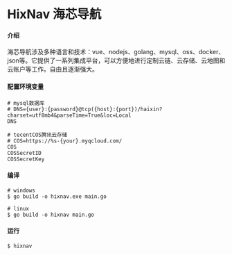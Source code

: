 # HixNav 海芯导航
 
#### 介绍 
海芯导航涉及多种语言和技术：vue、nodejs、golang、mysql、oss、docker、json等。它提供了一系列集成平台，可以方便地进行定制云链、云存储、云地图和云账户等工作。自由且逐渐强大。

#### 配置环境变量

```shell
# mysql数据库
# DNS={user}:{password}@tcp({host}:{port})/haixin?charset=utf8mb4&parseTime=True&loc=Local
DNS

# tecentCOS腾讯云存储
# COS=https://%s-{your}.myqcloud.com/
COS 
COSSecretID
COSSecretKey
``` 

#### 编译

```shell
# windows
$ go build -o hixnav.exe main.go

# linux
$ go build -o hixnav main.go
```

#### 运行

```shell
$ hixnav
```
